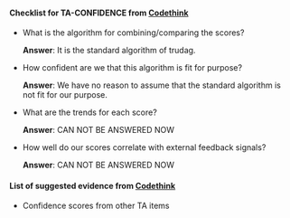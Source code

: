 #### Checklist for TA-CONFIDENCE from [Codethink](https://codethinklabs.gitlab.io/trustable/trustable/print_page.html)

* What is the algorithm for combining/comparing the scores?

    **Answer**:  It is the standard algorithm of trudag.

* How confident are we that this algorithm is fit for purpose?

    **Answer**:  We have no reason to assume that the standard algorithm is not fit for our purpose.

* What are the trends for each score?

    **Answer**:  CAN NOT BE ANSWERED NOW

* How well do our scores correlate with external feedback signals?

    **Answer**:  CAN NOT BE ANSWERED NOW

#### List of suggested evidence from [Codethink](https://codethinklabs.gitlab.io/trustable/trustable/print_page.html)

* Confidence scores from other TA items
